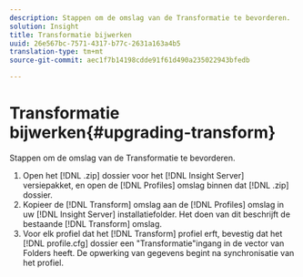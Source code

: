 ```yaml
---
description: Stappen om de omslag van de Transformatie te bevorderen.
solution: Insight
title: Transformatie bijwerken
uuid: 26e567bc-7571-4317-b77c-2631a163a4b5
translation-type: tm+mt
source-git-commit: aec1f7b14198cdde91f61d490a235022943bfedb

---
```



# Transformatie bijwerken{#upgrading-transform}

Stappen om de omslag van de Transformatie te bevorderen.

1. Open het [!DNL .zip] dossier voor het [!DNL Insight Server] versiepakket, en open de [!DNL Profiles] omslag binnen dat [!DNL .zip] dossier.
1. Kopieer de [!DNL Transform] omslag aan de [!DNL Profiles] omslag in uw [!DNL Insight Server] installatiefolder. Het doen van dit beschrijft de bestaande [!DNL Transform] omslag.
1. Voor elk profiel dat het [!DNL Transform] profiel erft, bevestig dat het [!DNL profile.cfg] dossier een &quot;Transformatie&quot;ingang in de vector van Folders heeft.
De opwerking van gegevens begint na synchronisatie van het profiel.
